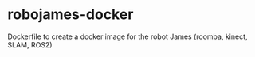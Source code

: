 # robojames-docker
Dockerfile to create a docker image for the robot James (roomba, kinect, SLAM, ROS2)
